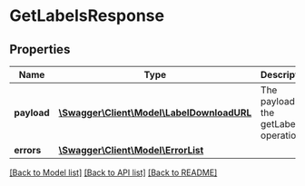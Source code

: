 # GetLabelsResponse

## Properties
Name | Type | Description | Notes
------------ | ------------- | ------------- | -------------
**payload** | [**\Swagger\Client\Model\LabelDownloadURL**](LabelDownloadURL.md) | The payload for the getLabels operation. | [optional] 
**errors** | [**\Swagger\Client\Model\ErrorList**](ErrorList.md) |  | [optional] 

[[Back to Model list]](../README.md#documentation-for-models) [[Back to API list]](../README.md#documentation-for-api-endpoints) [[Back to README]](../README.md)


